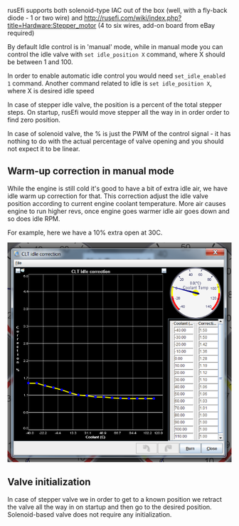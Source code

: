 
rusEfi supports both solenoid-type IAC out of the box (well, with a fly-back diode - 1 or two wire) and http://rusefi.com/wiki/index.php?title=Hardware:Stepper_motor (4 to six wires, add-on board from eBay required)


By default Idle control is in 'manual' mode, while in manual mode you can control the idle valve with
`set idle_position X`
command, where X should be between 1 and 100.

In order to enable automatic idle control you would need `set_idle_enabled 1` command. Another command related to idle is `set idle_position X`, where X is desired idle speed


In case of stepper idle valve, the position is a percent of the total stepper steps. On startup, rusEfi would move stepper all the way in in order order to find zero position.

In case of solenoid valve, the % is just the PWM of the control signal - it has nothing to do with the actual percentage of valve opening and you should not expect it to be linear.


## Warm-up correction in manual mode

While the engine is still cold it's good to have a bit of extra idle air, we have idle warm up correction for that. This correction adjust the idle valve position according to current engine coolant temperature. More air causes engine to run higher revs, once engine goes warmer idle air goes down and so does idle RPM.

For example, here we have a 10% extra open at 30C.

![CLT Idle Correction](Images/clt_idle_correction.png)

## Valve initialization

In case of stepper valve we in order to get to a known position we retract the valve all the way in on startup and then go to the desired position. Solenoid-based valve does not require any initialization.
